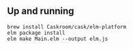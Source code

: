 Up and running
--------------

    brew install Caskroom/cask/elm-platform
    elm package install
    elm make Main.elm --output elm.js
